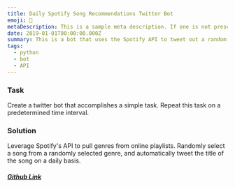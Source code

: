 ```yaml
---
title: Daily Spotify Song Recommendations Twitter Bot
emoji: 🎵
metaDescription: This is a sample meta description. If one is not present in your page/project's front matter, the default metadata.desciption will be used instead.
date: 2019-01-01T00:00:00.000Z
summary: This is a bot that uses the Spotify API to tweet out a random song from a random genre. The bot account is no longer active.
tags:
  - python
  - bot
  - API
---
```


### Task

Create a twitter bot that accomplishes a simple task. Repeat this task on a predetermined time interval.

### Solution

Leverage Spotify's API to pull genres from online playlists. Randomly select a song from a randomly selected genre, and automatically tweet the title of the song on a daily basis.

##### [Github Link](https://github.com/benfarrah01/Spotify-Song-Recommendations-Bot)
